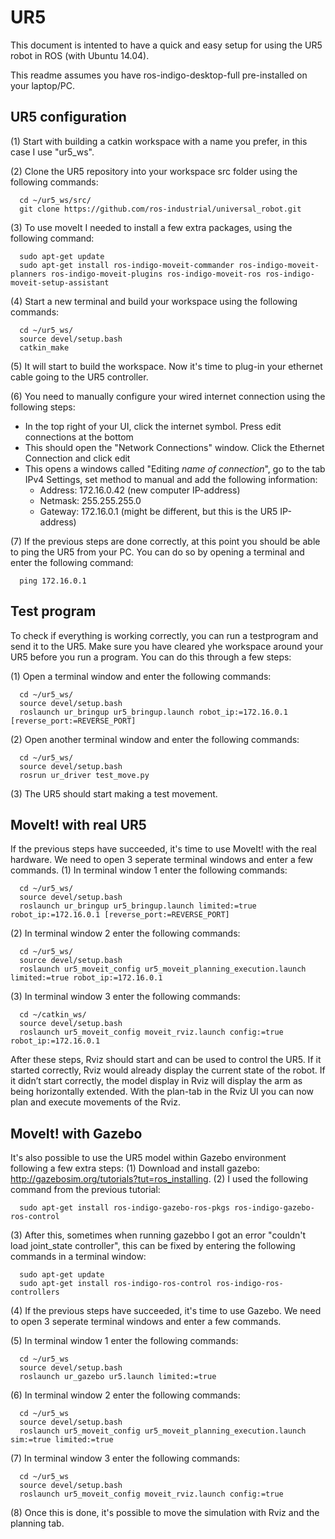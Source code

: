 # UR5
This document is intented to have a quick and easy setup for using the UR5 robot in ROS (with Ubuntu 14.04).

This readme assumes you have ros-indigo-desktop-full pre-installed on your laptop/PC.


## UR5 configuration
(1) Start with building a catkin workspace with a name you prefer, in this case I use "ur5_ws".

(2) Clone the UR5 repository into your workspace src folder using the following commands:
```
  cd ~/ur5_ws/src/
  git clone https://github.com/ros-industrial/universal_robot.git
```

(3) To use moveIt I needed to install a few extra packages, using the following command:
```
  sudo apt-get update
  sudo apt-get install ros-indigo-moveit-commander ros-indigo-moveit-planners ros-indigo-moveit-plugins ros-indigo-moveit-ros ros-indigo-moveit-setup-assistant
``` 

(4) Start a new terminal and build your workspace using the following commands:
```
  cd ~/ur5_ws/
  source devel/setup.bash
  catkin_make
```

(5) It will start to build the workspace. Now it's time to plug-in your ethernet cable going to the UR5 controller.

(6) You need to manually configure your wired internet connection using the following steps:
- In the top right of your UI, click the internet symbol. Press edit connections at the bottom
- This should open the "Network Connections" window. Click the Ethernet Connection and click edit
- This opens a windows called "Editing *name of connection*", go to the tab IPv4 Settings, set method to manual and add the following information:
  * Address: 172.16.0.42 (new computer IP-address)
  * Netmask: 255.255.255.0
  * Gateway: 172.16.0.1 (might be different, but this is the UR5 IP-address)

(7) If the previous steps are done correctly, at this point you should be able to ping the UR5 from your PC. You can do so by opening a terminal and enter the following command:
```
  ping 172.16.0.1
```

## Test program
To check if everything is working correctly, you can run a testprogram and send it to the UR5. Make sure you have cleared yhe workspace around your UR5 before you run a program. You can do this through a few steps:

(1) Open a terminal window and enter the following commands:
```
  cd ~/ur5_ws/
  source devel/setup.bash
  roslaunch ur_bringup ur5_bringup.launch robot_ip:=172.16.0.1 [reverse_port:=REVERSE_PORT]
  ```
(2) Open another terminal window and enter the following commands:
```
  cd ~/ur5_ws/
  source devel/setup.bash
  rosrun ur_driver test_move.py
```
(3) The UR5 should start making a test movement.

## MoveIt! with real UR5
If the previous steps have succeeded, it's time to use MoveIt! with the real hardware. We need to open 3 seperate terminal windows and enter a few commands.
(1) In terminal window 1 enter the following commands:
```
  cd ~/ur5_ws/
  source devel/setup.bash
  roslaunch ur_bringup ur5_bringup.launch limited:=true robot_ip:=172.16.0.1 [reverse_port:=REVERSE_PORT]
```
(2) In terminal window 2 enter the following commands:
```  
  cd ~/ur5_ws/
  source devel/setup.bash
  roslaunch ur5_moveit_config ur5_moveit_planning_execution.launch limited:=true robot_ip:=172.16.0.1
```
(3) In terminal window 3 enter the following commands:
```
  cd ~/catkin_ws/
  source devel/setup.bash
  roslaunch ur5_moveit_config moveit_rviz.launch config:=true robot_ip:=172.16.0.1
```

After these steps, Rviz should start and can be used to control the UR5. If it started correctly, Rviz would already display the current state of the robot. If it didn’t start correctly, the model display in Rviz will display the arm as being horizontally extended. With the plan-tab in the Rviz UI you can now plan and execute movements of the Rviz.

## MoveIt! with Gazebo
It's also possible to use the UR5 model within Gazebo environment following a few extra steps:
(1) Download and install gazebo: http://gazebosim.org/tutorials?tut=ros_installing.
(2) I used the following command from the previous tutorial:
```
  sudo apt-get install ros-indigo-gazebo-ros-pkgs ros-indigo-gazebo-ros-control
```
(3) After this, sometimes when running gazebbo I got an error "couldn't load joint_state controller", this can be fixed by entering the following commands in a terminal window:
```
  sudo apt-get update
  sudo apt-get install ros-indigo-ros-control ros-indigo-ros-controllers
```
(4) If the previous steps have succeeded, it's time to use Gazebo. We need to open 3 seperate terminal windows and enter a few commands.

(5) In terminal window 1 enter the following commands:
```
  cd ~/ur5_ws  
  source devel/setup.bash
  roslaunch ur_gazebo ur5.launch limited:=true

```
(6) In terminal window 2 enter the following commands:
```  
  cd ~/ur5_ws
  source devel/setup.bash
  roslaunch ur5_moveit_config ur5_moveit_planning_execution.launch sim:=true limited:=true

```
(7) In terminal window 3 enter the following commands:
```
  cd ~/ur5_ws
  source devel/setup.bash
  roslaunch ur5_moveit_config moveit_rviz.launch config:=true
```
(8) Once this is done, it's possible to move the simulation with Rviz and the planning tab.
